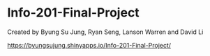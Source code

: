 # Info-201-Final-Project
Created by Byung Su Jung, Ryan Seng, Lanson Warren and David Li

https://byungsujung.shinyapps.io/Info-201-Final-Project/
